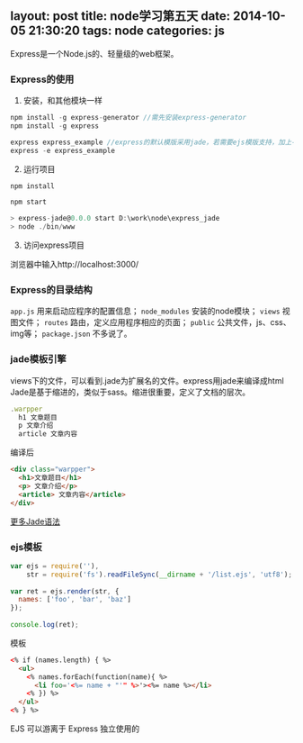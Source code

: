layout: post
title: node学习第五天
date: 2014-10-05 21:30:20
tags: node
categories: js
---

Express是一个Node.js的、轻量级的web框架。

<!-- more -->

### Express的使用

1. 安装，和其他模块一样

```javascript
npm install -g express-generator //需先安装express-generator 
npm install -g express 

express express_example //express的默认模版采用jade，若需要ejs模版支持，加上-e选项
express -e express_example

```

2. 运行项目
```javascript
npm install

npm start  

> express-jade@0.0.0 start D:\work\node\express_jade
> node ./bin/www

```

3. 访问express项目

浏览器中输入http://localhost:3000/

### Express的目录结构

`app.js` 用来启动应程序的配置信息；
`node_modules` 安装的node模块；
`views`  视图文件；
`routes`  路由，定义应用程序相应的页面；
`public`  公共文件，js、css、img等；
`package.json` 不多说了。

### jade模板引擎
views下的文件，可以看到.jade为扩展名的文件。express用jade来编译成html
Jade是基于缩进的，类似于sass。缩进很重要，定义了文档的层次。
```javascript
.warpper
  h1 文章题目
  p 文章介绍
  article 文章内容
```
编译后
```html
<div class="warpper">
  <h1>文章题目</h1>
  <p> 文章介绍</p>
  <article> 文章内容</article>
</div>
```
[更多Jade语法](https://segmentfault.com/a/1190000000357534)

### ejs模板

```javascript
var ejs = require(''),
    str = require('fs').readFileSync(__dirname + '/list.ejs', 'utf8');  
  
var ret = ejs.render(str, {  
  names: ['foo', 'bar', 'baz']  
});  
  
console.log(ret); 
```
模板
```html
<% if (names.length) { %>  
  <ul>  
    <% names.forEach(function(name){ %>  
      <li foo='<%= name + "'" %>'><%= name %></li>  
    <% }) %>  
  </ul>  
<% } %> 
```

 EJS 可以游离于 Express 独立使用的